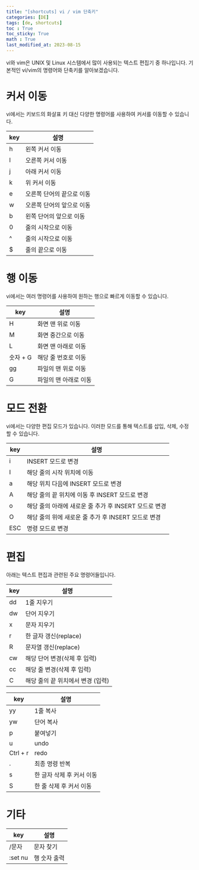 ```yaml
---
title: "[shortcuts] vi / vim 단축키"
categories: [DE]
tags: [de, shortcuts]
toc : True
toc_sticky: True
math : True
last_modified_at: 2023-08-15
---
```


vi와 vim은 UNIX 및 Linux 시스템에서 많이 사용되는 텍스트 편집기 중 하나입니다. 기본적인 vi/vim의 명령어와 단축키를 알아보겠습니다.

# 커서 이동
vi에서는 키보드의 화살표 키 대신 다양한 명령어를 사용하여 커서를 이동할 수 있습니다.

| key  | 설명                        |
|-----|-----------------------------|
| h   | 왼쪽 커서 이동               |
| l   | 오른쪽 커서 이동              |
| j   | 아래 커서 이동               |
| k   | 위 커서 이동                |
| e   | 오른쪽 단어의 끝으로 이동      |
| w   | 오른쪽 단어의 앞으로 이동      |
| b   | 왼쪽 단어의 앞으로 이동       |
| 0 | 줄의 시작으로 이동 |
| ^ | 줄의 시작으로 이동 |
| $ | 줄의 끝으로 이동 |


# 행 이동
vi에서는 여러 명령어를 사용하여 원하는 행으로 빠르게 이동할 수 있습니다.

| key       | 설명                     |
|----------|--------------------------|
| H        | 화면 맨 위로 이동          |
| M        | 화면 중간으로 이동         |
| L        | 화면 맨 아래로 이동        |
| 숫자 + G | 해당 줄 번호로 이동       |
| gg       | 파일의 맨 위로 이동         |
| G        | 파일의 맨 아래로 이동       |

# 모드 전환
vi에서는 다양한 편집 모드가 있습니다. 이러한 모드를 통해 텍스트를 삽입, 삭제, 수정할 수 있습니다.

| key       | 설명                                  |
|----------|---------------------------------------|
| i        | INSERT 모드로 변경                      |
| I        | 해당 줄의 시작 위치에 이동              |
| a        | 해당 위치 다음에 INSERT 모드로 변경       |
| A        | 해당 줄의 끝 위치에 이동 후 INSERT 모드로 변경 |
| o | 해당 줄의 아래에 새로운 줄 추가 후 INSERT 모드로 변경 |
| O | 해당 줄의 위에 새로운 줄 추가 후 INSERT 모드로 변경 |
| ESC | 명령 모드로 변경 |

# 편집
아래는 텍스트 편집과 관련된 주요 명령어들입니다.

| key       | 설명                                  |
|----------|---------------------------------------|
| dd       | 1줄 지우기                              |
| dw       | 단어 지우기                             |
| x        | 문자 지우기                             |
| r        | 한 글자 갱신(replace)                   |
| R        | 문자열 갱신(replace)                    |
| cw       | 해당 단어 변경(삭제 후 입력)            |
| cc       | 해당 줄 변경(삭제 후 입력)              |
| C        | 해당 줄의 끝 위치에서 변경 (입력)        |


| key       | 설명                                  |
|----------|---------------------------------------|
| yy       | 1줄 복사                                |
| yw       | 단어 복사                               |
| p        | 붙여넣기                                |
| u        | undo                                   |
| Ctrl + r | redo                                   |
| .        | 최종 명령 반복                          |
| s        | 한 글자 삭제 후 커서 이동                |
| S        | 한 줄 삭제 후 커서 이동                  |


# 기타

| key       | 설명                                  |
|----------|---------------------------------------|
| /문자  | 문자 찾기                              |
| :set nu | 행 숫자 출력                            |

